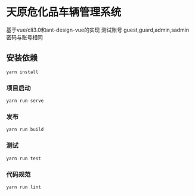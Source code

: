 # 天原危化品车辆管理系统
基于vue/cli3.0和ant-design-vue的实现
测试账号 guest,guard,admin,sadmin 密码与账号相同

## 安装依赖
```
yarn install
```

### 项目启动
```
yarn run serve
```

### 发布
```
yarn run build
```

### 测试
```
yarn run test
```

### 代码规范
```
yarn run lint
```

